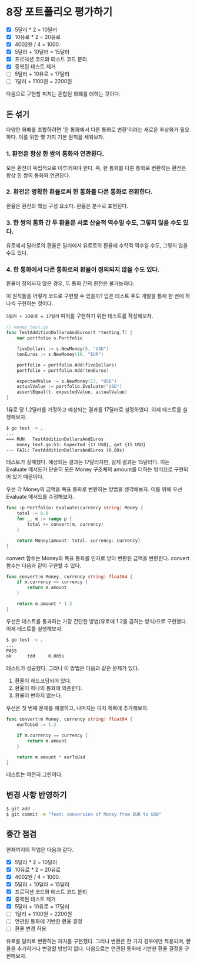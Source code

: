 # 8장 포트폴리오 평가하기

- [x] 5달러 \* 2 = 10달러
- [x] 10유로 \* 2 = 20유로
- [x] 4002원 / 4 = 1000.
- [x] 5달러 + 10달러 = 15달러
- [x] 프로덕션 코드와 테스트 코드 분리
- [x] 중복된 테스트 제거
- [ ] 5달러 + 10유로 = 17달러
- [ ] 1달러 + 1100원 = 2200원

다음으로 구현할 피처는 혼합된 화폐를 더하는 것이다.

## 돈 섞기

다양한 화폐를 조합하려면 '한 통화에서 다른 통화로 변환'이라는 새로운 추상화가 필요하다. 이를 위한 몇 가지 기본 원칙을 세워보자.

### 1. 환전은 항상 한 쌍의 통화와 연관된다.

모든 환전이 독립적으로 이루어져야 한다. 즉, 한 통화를 다른 통화로 변환하는 환전은 항상 한 쌍의 통화와 연관된다.

### 2. 환전은 명확한 환율로써 한 통화를 다른 통화로 전환한다.

환율은 환전의 핵심 구성 요소다. 환율은 분수로 표현된다.

### 3. 한 쌍의 통화 간 두 환율은 서로 산술적 역수일 수도, 그렇지 않을 수도 있다.

유로에서 달러로의 환율은 달러에서 유로로의 환율에 수학적 역수일 수도, 그렇지 않을 수도 있다.

### 4. 한 통화에서 다른 통화로의 환율이 정의되지 않을 수도 있다.

환율이 정의되지 않은 경우, 두 통화 간의 환전은 불가능하다.

이 원칙들을 어떻게 코드로 구현할 수 있을까? 답은 테스트 주도 개발을 통해 한 번에 하나씩 구현하는 것이다.

`5달러 + 10유로 = 17달러` 피처를 구현하기 위한 테스트를 작성해보자.

```go
// money_test.go
func TestAdditionDollarsAndEuros(t *testing.T) {
	var portfolio s.Portfolio

	fiveDollars := s.NewMoney(5, "USD")
	tenEuros := s.NewMoney(10, "EUR")

	portfolio = portfolio.Add(fiveDollars)
	portfolio = portfolio.Add(tenEuros)

	expectedValue := s.NewMoney(17, "USD")
	actualValue := portfolio.Evaluate("USD")
	assertEqual(t, expectedValue, actualValue)
}
```

1유로 당 1.2달러를 가정하고 예상되는 결과를 17달러로 설정하였다. 이제 테스트를 실행해보자.

```bash
$ go test -v .
...
=== RUN   TestAdditionDollarsAndEuros
    money_test.go:53: Expected {17 USD}, got {15 USD}
--- FAIL: TestAdditionDollarsAndEuros (0.00s)
```

테스트가 실패했다. 예상되는 결과는 17달러지만, 실제 결과는 15달러다. 이는 Evaluate 메서드가 단순히 모든 Money 구조체의 amount를 더하는 방식으로 구현되어 있기 때문이다.

우선 각 Money의 금액을 목표 통화로 변환하는 방법을 생각해보자. 이를 위해 우선 Evaluate 메서드를 수정해보자.

```go
func (p Portfolio) Evaluate(currency string) Money {
	total := 0.0
	for _, m := range p {
		total += convert(m, currency)
	}

	return Money{amount: total, currency: currency}
}
```

convert 함수는 Money와 목표 통화를 인자로 받아 변환된 금액을 반환한다. convert 함수는 다음과 같이 구현할 수 있다.

```go
func convert(m Money, currency string) float64 {
	if m.currency == currency {
		return m.amount
	}

	return m.amount * 1.2
}
```

우선은 테스트를 통과하는 가장 간단한 방법(유로에 1.2를 곱하는 방식)으로 구현했다. 이제 테스트를 실행해보자.

```bash
$ go test -v .
...
PASS
ok      tdd     0.005s
```

테스트가 성공했다. 그러나 이 방법은 다음과 같은 문제가 있다.

1. 환율이 하드코딩되어 있다.
2. 환율이 하나의 통화에 의존한다.
3. 환율이 변하지 않는다.

우선은 첫 번째 문제를 해결하고, 나머지는 피처 목록에 추가해보자.

```go
func convert(m Money, currency string) float64 {
	eurToUsd := 1.2

	if m.currency == currency {
		return m.amount
	}

	return m.amount * eurToUsd
}
```

테스트는 여전히 그린이다.

## 변경 사항 반영하기

```bash
$ git add .
$ git commit -m "feat: conversion of Money from EUR to USD"
```

## 중간 점검

현재까지의 작업은 다음과 같다.

- [x] 5달러 \* 2 = 10달러
- [x] 10유로 \* 2 = 20유로
- [x] 4002원 / 4 = 1000.
- [x] 5달러 + 10달러 = 15달러
- [x] 프로덕션 코드와 테스트 코드 분리
- [x] 중복된 테스트 제거
- [x] 5달러 + 10유로 = 17달러
- [ ] 1달러 + 1100원 = 2200원
- [ ] 연관된 통화에 기반한 환율 결정
- [ ] 환율 변경 허용

유로를 달러로 변환하는 피처를 구현했다. 그러나 변환은 한 가지 경우에만 적용되며, 환율을 추가하거나 변경할 방법이 없다. 다음으로는 연관된 통화에 기반한 환율 결정을 구현해보자.
